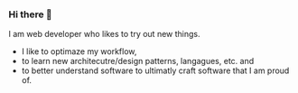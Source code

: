 ### Hi there 👋

I am web developer who likes to try out new things. 

- I like to optimaze my workflow,
- to learn new architecutre/design patterns, langagues, etc. and 
- to better understand software to ultimatly craft software that I am proud of.
